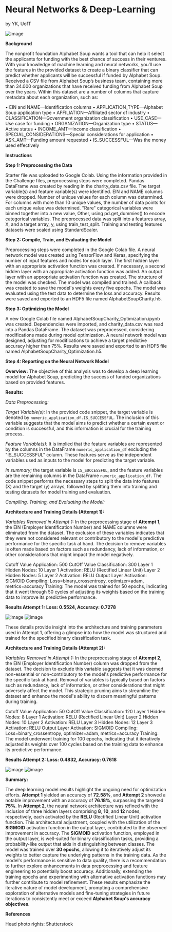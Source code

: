# Neural Networks & Deep-Learning 
by YK, UofT

![image](https://github.com/YargKlnc/Deep-Learning/assets/142269763/7da93479-e78b-4f7d-b990-492cebfa6023)


**Background**

The nonprofit foundation Alphabet Soup wants a tool that can help it select the applicants for funding with the best chance of success in their ventures. With your knowledge of machine learning and neural networks, you’ll use the features in the provided dataset to create a binary classifier that can predict whether applicants will be successful if funded by Alphabet Soup. Received a CSV file from Alphabet Soup’s business team, containing more than 34.000 organizations that have received funding from Alphabet Soup over the years. Within this dataset are a number of columns that capture metadata about each organization, such as:

•	EIN and NAME—Identification columns •	APPLICATION_TYPE—Alphabet Soup application type •	AFFILIATION—Affiliated sector of industry •	CLASSIFICATION—Government organization classification •	USE_CASE—Use case for funding •	ORGANIZATION—Organization type •	STATUS—Active status •	INCOME_AMT—Income classification •	SPECIAL_CONSIDERATIONS—Special considerations for application •	ASK_AMT—Funding amount requested •	IS_SUCCESSFUL—Was the money used effectively


**Instructions**

**Step 1: Preprocessing the Data**

Starter file was uploaded to Google Colab. Using the information provided in the Challenge files, preprocessing steps were completed. Pandas DataFrame was created by reading in the charity_data.csv file. The target variable(s) and feature variable(s) were identified. EIN and NAME columns were dropped. Number of unique values for each column was determined. For columns with more than 10 unique values, the number of data points for each unique value was determined. "Rare" categorical variables were binned together into a new value, Other, using pd.get_dummies() to encode categorical variables. The preprocessed data was split into a features array, X, and a target array, y, using train_test_split. Training and testing features datasets were scaled using StandardScaler.

**Step 2: Compile, Train, and Evaluating the Model**

Preprocessing steps were completed in the Google Colab file. A neural network model was created using TensorFlow and Keras, specifying the number of input features and nodes for each layer. The first hidden layer with an appropriate activation function was created. If necessary, a second hidden layer with an appropriate activation function was added. An output layer with an appropriate activation function was created. The structure of the model was checked. The model was compiled and trained. A callback was created to save the model's weights every five epochs. The model was evaluated using the test data to determine the loss and accuracy. Results were saved and exported to an HDF5 file named AlphabetSoupCharity.h5.

**Step 3: Optimizing the Model**

A new Google Colab file named AlphabetSoupCharity_Optimization.ipynb was created. Dependencies were imported, and charity_data.csv was read into a Pandas DataFrame. The dataset was preprocessed, considering modifications made during model optimization. A neural network model was designed, adjusting for modifications to achieve a target predictive accuracy higher than 75%. Results were saved and exported to an HDF5 file named AlphabetSoupCharity_Optimization.h5.

**Step 4: Reporting on the Neural Network Model**

**Overview:** The objective of this analysis was to develop a deep learning model for Alphabet Soup, predicting the success of funded organizations based on provided features.

**Results:**

*Data Preprocessing:*

*Target Variable(s):* In the provided code snippet, the target variable is denoted by `numeric_application_df.IS_SUCCESSFUL`. The inclusion of this variable suggests that the model aims to predict whether a certain event or condition is successful, and this information is crucial for the training process.

*Feature Variable(s):* It is implied that the feature variables are represented by the columns in the DataFrame `numeric_application_df` excluding the "IS_SUCCESSFUL" column. These features serve as the independent variables used as inputs to the model for predicting the target variable.

*In summary;* the target variable is `IS_SUCCESSFUL`, and the feature variables are the remaining columns in the DataFrame `numeric_application_df`. The code snippet performs the necessary steps to split the data into features (X) and the target (y) arrays, followed by splitting them into training and testing datasets for model training and evaluation.

*Compiling, Training, and Evaluating the Model:*

**Architecture and Training Details (Attempt 1):**

*Variables Removed in Attempt 1:* In the preprocessing stage of **Attempt 1**, the EIN (Employer Identification Number) and NAME columns were eliminated from the dataset. The exclusion of these variables indicates that they were not considered relevant or contributory to the model's predictive performance for the specific task at hand. The decision to remove variables is often made based on factors such as redundancy, lack of information, or other considerations that might impact the model negatively.

Cutoff Value Application: 500
CutOff Value Classification: 300
Layer 1 Hidden Nodes: 10
Layer 1 Activation: RELU (Rectified Linear Unit)
Layer 2 Hidden Nodes: 5
Layer 2 Activation: RELU
Output Layer Activation: SIGMOID
Compiling: Loss=binary_crossentropy, optimizer=adam, metrics=accuracy
Training: The model was trained for 50 epochs, indicating that it went through 50 cycles of adjusting its weights based on the training data to improve its predictive performance.

**Results Attempt 1:**
**Loss: 0.5524, Accuracy: 0.7278**

![image](https://github.com/YargKlnc/Deep-Learning/assets/142269763/2f78e526-88ff-4304-a223-1d4c67532e33)
![image](https://github.com/YargKlnc/Deep-Learning/assets/142269763/69c305cb-5d87-4dcd-a670-e270b27c76d3)

These details provide insight into the architecture and training parameters used in Attempt 1, offering a glimpse into how the model was structured and trained for the specified binary classification task.


**Architecture and Training Details (Attempt 2):**

*Variables Removed in Attempt 1:* In the preprocessing stage of **Attempt 2**, the EIN (Employer Identification Number) column was dropped from the dataset. The decision to exclude this variable suggests that it was deemed non-essential or non-contributory to the model's predictive performance for the specific task at hand. Removal of variables is typically based on factors such as redundancy, lack of information, or other considerations that might adversely affect the model. This strategic pruning aims to streamline the dataset and enhance the model's ability to discern meaningful patterns during training.

Cutoff Value Application: 50
CutOff Value Classification: 120
Layer 1 Hidden Nodes: 8
Layer 1 Activation: RELU (Rectified Linear Unit)
Layer 2 Hidden Nodes: 10
Layer 2 Activation: RELU
Layer 3 Hidden Nodes: 12
Layer 3 Activation: RELU
Output Layer Activation: SIGMOID
Compiling: Loss=binary_crossentropy, optimizer=adam, metrics=accuracy
Training: The model underwent training for 100 epochs, indicating that it iteratively adjusted its weights over 100 cycles based on the training data to enhance its predictive performance.

**Results Attempt 2:**
**Loss: 0.4832, Accuracy: 0.7618**

![image](https://github.com/YargKlnc/Deep-Learning/assets/142269763/71ad8a64-7630-44d6-9a67-601be127a4d4)
![image](https://github.com/YargKlnc/Deep-Learning/assets/142269763/22af7068-2b68-4f93-9dc6-94921b40d41d)



**Summary:**

The deep learning model results highlight the ongoing need for optimization efforts. **Attempt 1** yielded an accuracy of **72.58%**, and **Attempt 2** showed a notable improvement with an accuracy of **76.18%**, surpassing the targeted **75%**. In **Attempt 2**, the neural network architecture was refined with the inclusion of three hidden layers comprising **8**, **10**, and **12** nodes, respectively, each activated by the **RELU** (Rectified Linear Unit) activation function. This architectural adjustment, coupled with the utilization of the **SIGMOID** activation function in the output layer, contributed to the observed improvement in accuracy. The **SIGMOID** activation function, employed in the output layer, is well-suited for binary classification tasks, providing a probability-like output that aids in distinguishing between classes. The model was trained over **30 epochs**, allowing it to iteratively adjust its weights to better capture the underlying patterns in the training data. As the model's performance is sensitive to data quality, there is a recommendation to further explore enhancements in data preprocessing and feature engineering to potentially boost accuracy. Additionally, extending the training epochs and experimenting with alternative activation functions may further contribute to model refinement. These results emphasize the iterative nature of model development, prompting a comprehensive exploration of alternative models and fine-tuning strategies in future iterations to consistently meet or exceed **Alphabet Soup's accuracy objectives**.

 
**References**

Head photo rights: Shutterstock



